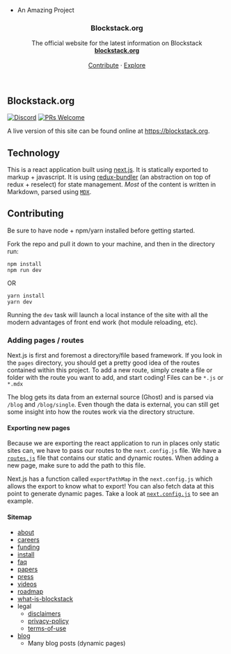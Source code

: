 - An Amazing Project 
<p align="center">
  <h3 align="center">Blockstack.org</h3>

  <p align="center">
    The official website for the latest information on Blockstack
    <br>
    <a href="http://blockstack.org"><strong>blockstack.org</strong></a>
    <br>
    <br>
    <a href="https://github.com/blockstack/blockstack.org#contributing">Contribute</a>
    &middot;
    <a href="https://github.com/blockstack/">Explore</a>
  </p>
</p>

<br>

## Blockstack.org

[![Discord](https://img.shields.io/discord/621759717756370964)](https://chat.blockstack.org)
[![PRs Welcome](https://img.shields.io/badge/PRs-welcome-brightgreen.svg?style=flat)](http://makeapullrequest.com)

A live version of this site can be found online at https://blockstack.org.

## Technology

This is a react application built using [next.js](https://github.com/zeit/next.js/). It is statically exported to markup + javascript. It is using [redux-bundler]() (an abstraction on top of redux + reselect) for state management. _Most_ of the content is written in Markdown, parsed using [`MDX`]().

## Contributing

Be sure to have node + npm/yarn installed before getting started.

Fork the repo and pull it down to your machine, and then in the directory run:

```
npm install
npm run dev
```

OR

```
yarn install
yarn dev
```

Running the `dev` task will launch a local instance of the site with all the modern advantages of front end work (hot module reloading, etc).

### Adding pages / routes

Next.js is first and foremost a directory/file based framework. If you look in the `pages` directory, you should get a pretty good idea of the routes contained within this project. To add a new route, simply create a file or folder with the route you want to add, and start coding! Files can be `*.js` or `*.mdx`

The blog gets its data from an external source (Ghost) and is parsed via `/blog` and `/blog/single`. Even though the data is external, you can still get some insight into how the routes work via the directory structure.

#### Exporting new pages

Because we are exporting the react application to run in places only static sites can, we have to pass our routes to the `next.config.js` file. We have a [`routes.js`](https://github.com/blockstack/blockstack.org/blob/master/routes.js) file that contains our static and dynamic routes. When adding a new page, make sure to add the path to this file.

Next.js has a function called `exportPathMap` in the `next.config.js` which allows the export to know what to export! You can also fetch data at this point to generate dynamic pages. Take a look at [`next.config.js`](https://github.com/blockstack/blockstack.org/blob/master/next.config.js) to see an example.

#### Sitemap

- [about](https://blockstack.org/about)
- [careers](https://blockstack.org/careers)
- [funding](https://blockstack.org/funding)
- [install](https://blockstack.org/install)
- [faq](https://blockstack.org/faq)
- [papers](https://blockstack.org/papers)
- [press](https://blockstack.org/press)
- [videos](https://blockstack.org/videos)
- [roadmap](https://blockstack.org/roadmap)
- [what-is-blockstack](https://blockstack.org/what-is-blockstack)
- legal
  - [disclaimers](https://blockstack.org/legal/disclaimers)
  - [privacy-policy](https://blockstack.org/legal/privacy-policy)
  - [terms-of-use](https://blockstack.org/legal/terms-of-use)
- [blog](https://blockstack.org/blog)
  - Many blog posts (dynamic pages)

